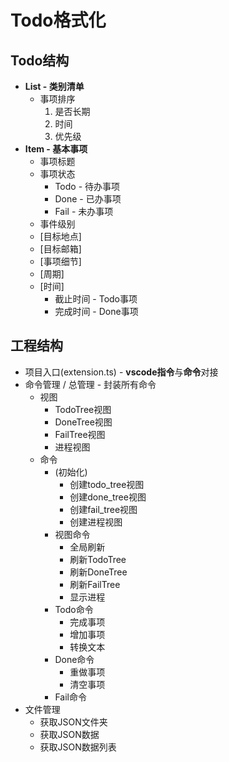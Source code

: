 # Todo格式化

## Todo结构

- **List - 类别清单**
  - 事项排序
    1. 是否长期
    2. 时间
    3. 优先级
- **Item - 基本事项**
  - 事项标题
  - 事项状态
    - Todo - 待办事项
    - Done - 已办事项
    - Fail - 未办事项
  - 事件级别
  - [目标地点]
  - [目标邮箱]
  - [事项细节]
  - [周期]
  - [时间]
    - 截止时间 - Todo事项
    - 完成时间 - Done事项

## 工程结构

- 项目入口(extension.ts) - **vscode指令**与**命令**对接
- 命令管理 / 总管理 - 封装所有命令
  - 视图
    - TodoTree视图
    - DoneTree视图
    - FailTree视图
    - 进程视图
  - 命令
    - (初始化)
      - 创建todo_tree视图
      - 创建done_tree视图
      - 创建fail_tree视图
      - 创建进程视图
    - 视图命令
      - 全局刷新
      - 刷新TodoTree
      - 刷新DoneTree
      - 刷新FailTree
      - 显示进程
    - Todo命令
      - 完成事项
      - 增加事项
      - 转换文本
    - Done命令
      - 重做事项
      - 清空事项
    - Fail命令
- 文件管理
  - 获取JSON文件夹
  - 获取JSON数据
  - 获取JSON数据列表